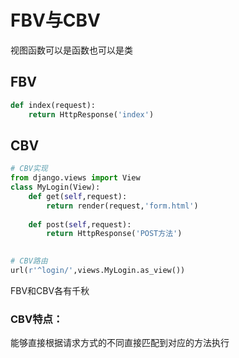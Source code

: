 # FBV与CBV
视图函数可以是函数也可以是类
<a name="PkkLV"></a>
## FBV
```python
def index(request):
    return HttpResponse('index')
```
<a name="qEQfa"></a>
## CBV
```python
# CBV实现
from django.views import View
class MyLogin(View):
    def get(self,request):
        return render(request,'form.html')
    
    def post(self,request):
        return HttpResponse('POST方法')
    

# CBV路由
url(r'^login/',views.MyLogin.as_view())
```
FBV和CBV各有千秋
<a name="HspT5"></a>
### CBV特点：
能够直接根据请求方式的不同直接匹配到对应的方法执行
